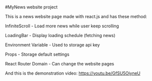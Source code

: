 #MyNews website project

This is a news website page made with react.js and has these method:

InfiniteScroll - Load more news while user keep scrolling

LoadingBar - Display loading schedule (fetching news)

Environment Variable - Used to storage api key

Props - Storage default settings

React Router Domain - Can change the website pages

And this is the demonstration video: https://youtu.be/GfSU5OiyneU
